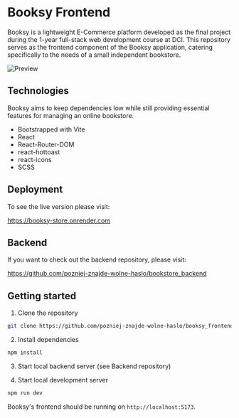 # Booksy Frontend

Booksy is a lightweight E-Commerce platform developed as the final project during the 1-year full-stack web development course at DCI. This repository serves as the frontend component of the Booksy application, catering specifically to the needs of a small independent bookstore.

![Preview](./public/readMe_img.png)

## Technologies

Booksy aims to keep dependencies low while still providing essential features for managing an online bookstore.

- Bootstrapped with Vite
- React
- React-Router-DOM
- react-hottoast
- react-icons
- SCSS

## Deployment

To see the live version please visit:

https://booksy-store.onrender.com

## Backend

If you want to check out the backend repository, please visit:

https://github.com/pozniej-znajde-wolne-haslo/bookstore_backend

## Getting started

1. Clone the repository

```bash
git clone https://github.com/pozniej-znajde-wolne-haslo/booksy_frontend.git
```

2. Install dependencies

```bash
npm install
```

3. Start local backend server (see Backend repository)

4. Start local development server

```bash
npm run dev
```

Booksy's frontend should be running on `http://localhost:5173`.
